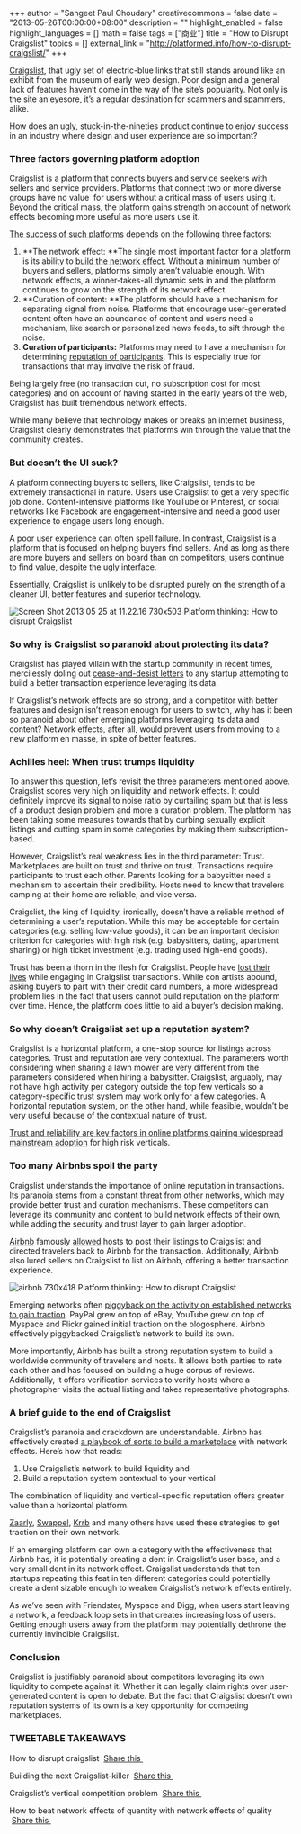 +++
author = "Sangeet Paul Choudary"
creativecommons = false
date = "2013-05-26T00:00:00+08:00"
description = ""
highlight_enabled = false
highlight_languages = []
math = false
tags = ["商业"]
title = "How to Disrupt Craigslist"
topics = []
external_link = "http://platformed.info/how-to-disrupt-craigslist/"
+++

[Craigslist](http://craigslist.org/), that ugly set of electric-blue links that still stands around like an exhibit from the museum of early web design. Poor design and a general lack of features haven’t come in the way of the site’s popularity. Not only is the site an eyesore, it’s a regular destination for scammers and spammers, alike.

How does an ugly, stuck-in-the-nineties product continue to enjoy success in an industry where design and user experience are so important?

### Three factors governing platform adoption

Craigslist is a platform that connects buyers and service seekers with sellers and service providers. Platforms that connect two or more diverse groups have no value  for users without a critical mass of users using it. Beyond the critical mass, the platform gains strength on account of network effects becoming more useful as more users use it.

[The success of such platforms](http://platformed.info/online-marketplace-metrics/) depends on the following three factors:

1.  **The network effect: **The single most important factor for a platform is its ability to [build the network effect](http://platformed.info/virality-viral-growth-network-effects/). Without a minimum number of buyers and sellers, platforms simply aren’t valuable enough. With network effects, a winner-takes-all dynamic sets in and the platform continues to grow on the strength of its network effect.
2.  **Curation of content: **The platform should have a mechanism for separating signal from noise. Platforms that encourage user-generated content often have an abundance of content and users need a mechanism, like search or personalized news feeds, to sift through the noise.
3.  **Curation of participants:** Platforms may need to have a mechanism for determining [reputation of participants](http://platformed.info/how-disruptive-platforms-get-mainstream-adoption/). This is especially true for transactions that may involve the risk of fraud.

Being largely free (no transaction cut, no subscription cost for most categories) and on account of having started in the early years of the web, Craigslist has built tremendous network effects.

While many believe that technology makes or breaks an internet business, Craigslist clearly demonstrates that platforms win through the value that the community creates.

### **But doesn’t the UI suck?**

A platform connecting buyers to sellers, like Craigslist, tends to be extremely transactional in nature. Users use Craigslist to get a very specific job done. Content-intensive platforms like YouTube or Pinterest, or social networks like Facebook are engagement-intensive and need a good user experience to engage users long enough.

A poor user experience can often spell failure. In contrast, Craigslist is a platform that is focused on helping buyers find sellers. And as long as there are more buyers and sellers on board than on competitors, users continue to find value, despite the ugly interface.

Essentially, Craigslist is unlikely to be disrupted purely on the strength of a cleaner UI, better features and superior technology.

![Screen Shot 2013 05 25 at 11.22.16 730x503 Platform thinking: How to disrupt Craigslist](http://cdn.thenextweb.com/wp-content/blogs.dir/1/files/2013/05/Screen-Shot-2013-05-25-at-11.22.16-730x503.png "Screen Shot 2013 05 25 at 11.22.16 730x503 photo")

### **So why is Craigslist so paranoid about protecting its data?**

Craigslist has played villain with the startup community in recent times, mercilessly doling out [cease-and-desist letters](http://www.reddit.com/r/startups/comments/13y68s/Craigslist_sent_my_startup_a_ceaseanddesist_heres/) to any startup attempting to build a better transaction experience leveraging its data.

If Craigslist’s network effects are so strong, and a competitor with better features and design isn’t reason enough for users to switch, why has it been so paranoid about other emerging platforms leveraging its data and content? Network effects, after all, would prevent users from moving to a new platform en masse, in spite of better features.

### **Achilles heel: When trust trumps liquidity**

To answer this question, let’s revisit the three parameters mentioned above. Craigslist scores very high on liquidity and network effects. It could definitely improve its signal to noise ratio by curtailing spam but that is less of a product design problem and more a curation problem. The platform has been taking some measures towards that by curbing sexually explicit listings and cutting spam in some categories by making them subscription-based.

However, Craigslist’s real weakness lies in the third parameter: Trust. Marketplaces are built on trust and thrive on trust. Transactions require participants to trust each other. Parents looking for a babysitter need a mechanism to ascertain their credibility. Hosts need to know that travelers camping at their home are reliable, and vice versa.

Craigslist, the king of liquidity, ironically, doesn’t have a reliable method of determining a user’s reputation. While this may be acceptable for certain categories (e.g. selling low-value goods), it can be an important decision criterion for categories with high risk (e.g. babysitters, dating, apartment sharing) or high ticket investment (e.g. trading used high-end goods).

Trust has been a thorn in the flesh for Craigslist. People have [lost their lives](http://www.nytimes.com/2011/12/02/us/three-lured-to-death-in-ohio-by-craigslist-job-ad.html?pagewanted=all&_r=0) while engaging in Craigslist transactions. While con artists abound, asking buyers to part with their credit card numbers, a more widespread problem lies in the fact that users cannot build reputation on the platform over time. Hence, the platform does little to aid a buyer’s decision making.

### So why doesn’t Craigslist set up a reputation system?

Craigslist is a horizontal platform, a one-stop source for listings across categories. Trust and reputation are very contextual. The parameters worth considering when sharing a lawn mower are very different from the parameters considered when hiring a babysitter. Craigslist, arguably, may not have high activity per category outside the top few verticals so a category-specific trust system may work only for a few categories. A horizontal reputation system, on the other hand, while feasible, wouldn’t be very useful because of the contextual nature of trust.

[Trust and reliability are key factors in online platforms gaining widespread mainstream adoption](http://platformed.info/how-disruptive-platforms-get-mainstream-adoption/) for high risk verticals.

### Too many Airbnbs spoil the party

Craigslist understands the importance of online reputation in transactions. Its paranoia stems from a constant threat from other networks, which may provide better trust and curation mechanisms. These competitors can leverage its community and content to build network effects of their own, while adding the security and trust layer to gain larger adoption.

[Airbnb](https://www.airbnb.com/) famously [allowed](http://andrewchen.co/2012/04/27/how-to-be-a-growth-hacker-an-airbnbcraigslist-case-study/) hosts to post their listings to Craigslist and directed travelers back to Airbnb for the transaction. Additionally, Airbnb also lured sellers on Craigslist to list on Airbnb, offering a better transaction experience.

![airbnb 730x418 Platform thinking: How to disrupt Craigslist](http://cdn.thenextweb.com/wp-content/blogs.dir/1/files/2013/05/airbnb-730x418.jpg "airbnb 730x418 photo")

Emerging networks often [piggyback on the activity on established networks to gain traction](http://platformed.info/how-paypal-youtube-and-stumbleupon-gained-rapid-traction-through-piggybacking/). PayPal grew on top of eBay, YouTube grew on top of Myspace and Flickr gained initial traction on the blogosphere. Airbnb effectively piggybacked Craigslist’s network to build its own.

More importantly, Airbnb has built a strong reputation system to build a worldwide community of travelers and hosts. It allows both parties to rate each other and has focused on building a huge corpus of reviews. Additionally, it offers verification services to verify hosts where a photographer visits the actual listing and takes representative photographs.

### A brief guide to the end of Craigslist

Craigslist’s paranoia and crackdown are understandable. Airbnb has effectively created [a playbook of sorts to build a marketplace](http://platformed.info/yelp-craigslist-padmapper-two-sided-marketplace/) with network effects. Here’s how that reads:

1.  Use Craigslist’s network to build liquidity and
2.  Build a reputation system contextual to your vertical

The combination of liquidity and vertical-specific reputation offers greater value than a horizontal platform.

[Zaarly](https://www.zaarly.com/), [Swappel](http://swappel.com/), [Krrb](http://krrb.com/) and many others have used these strategies to get traction on their own network.

If an emerging platform can own a category with the effectiveness that Airbnb has, it is potentially creating a dent in Craigslist’s user base, and a very small dent in its network effect. Craigslist understands that ten startups repeating this feat in ten different categories could potentially create a dent sizable enough to weaken Craigslist’s network effects entirely.

As we’ve seen with Friendster, Myspace and Digg, when users start leaving a network, a feedback loop sets in that creates increasing loss of users. Getting enough users away from the platform may potentially dethrone the currently invincible Craigslist.

### Conclusion

Craigslist is justifiably paranoid about competitors leveraging its own liquidity to compete against it. Whether it can legally claim rights over user-generated content is open to debate. But the fact that Craigslist doesn’t own reputation systems of its own is a key opportunity for competing marketplaces.

### TWEETABLE TAKEAWAYS

How to disrupt craigslist  [Share this ](http://ctt.ec/bUau0)

Building the next Craigslist-killer  [Share this ](http://ctt.ec/S8naO)

Craigslist’s vertical competition problem  [Share this ](http://ctt.ec/0dueh)

How to beat network effects of quantity with network effects of quality  [Share this ](http://ctt.ec/Suakm)
